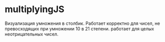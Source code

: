 # multiplyingJS
Визуализация умножения в столбик. Работает корректно для чисел, не превосходящих при умножении 10 в 21 степени.
работает для целых неотрицательных чисел.
